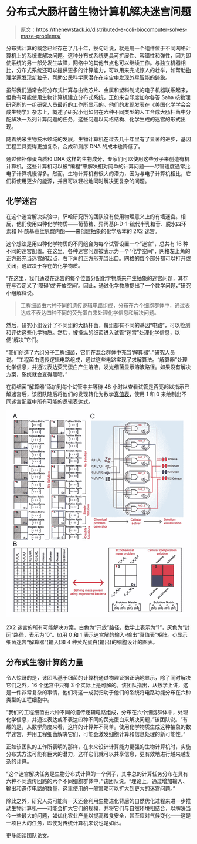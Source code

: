 # 分布式大肠杆菌生物计算机解决迷宫问题

> 原文：<https://thenewstack.io/distributed-e-coli-biocomputer-solves-maze-problems/>

分布式计算的概念已经存在了几十年，换句话说，就是用一个组件位于不同网络计算机上的系统来解决问题。这种分布式系统更具可扩展性、容错性和弹性，因为即使系统的另一部分发生故障，网络中的其他节点也可以继续工作。与独立机器相比，分布式系统还可以提供更多的计算能力，可以用来完成惊人的壮举，如帮助[物理学家发现新粒子](https://thenewstack.io/distributed-computing-at-work-600-million-collisions-to-make-a-pentaquark-discovery-in-particle-physics/)，帮助公民科学家潜在[在宇宙中发现外星智能的迹象](https://thenewstack.io/distributed-supercomputing-before-the-cloud-the-legacy-of-setihome/)。

虽然我们通常会将分布式计算与由微芯片、金属和塑料制成的电子机器联系起来，但也有可能使用生物计算机建立分布式系统，正如来自印度加尔各答 Saha 核物理研究所的一组研究人员最近的工作所显示的。他们的发现发表在《美国化学学会合成生物学》杂志上，概述了研究小组如何在六种不同类型的人工合成大肠杆菌中分配解决一系列计算问题的任务，这些问题以网格结构、化学生成的迷宫的形式出现。

随着纳米生物技术领域的发展，生物计算机在过去几十年里有了显著的进步，基因工程工具变得更加复杂，合成和测序 DNA 的成本也降低了。

通过修补像蛋白质和 DNA 这样的生物成分，专家们可以使用这些分子来创造有机计算机，这些计算机可以被“编程”来解决相对简单的计算问题——尽管速度通常比电子计算机慢得多。然而，生物计算机有很大的潜力，因为与电子计算机相比，它们将使用更少的能源，并且可以轻松地同时解决更复杂的问题。

## 化学迷宫

在这个迷宫解决实验中，萨哈研究所的团队没有使用物理意义上的有墙迷宫。相反，他们使用四种化学物质——葡萄糖、异丙基β-D-1-硫代半乳糖苷、脱水四环素和 N-酰基高丝氨酸内酯——来创建抽象的化学版本的 2X2 迷宫。

这个想法是用四种化学物质的不同组合为每个试管设置一个“迷宫”，总共有 16 种不同的迷宫配置。在这里，各种迷宫问题被表示为一个“化学空间”，网格左上角的正方形充当迷宫的起点，右下角的正方形充当出口。网格的每个部分都可以打开或关闭，这取决于存在的化学物质。

“在这里，我们通过在迷宫的每个位置分配化学物质来产生抽象的迷宫问题，其存在与否定义了‘障碍’或‘开放空间’。因此，通过化学物质提出了一个数学问题，”研究小组解释说。

> 工程细菌由六种不同的遗传逻辑电路组成，分布在六个细胞群体中，通过表达或不表达四种不同的荧光蛋白来处理化学信息和解决问题。

然后，研究小组设计了不同组的大肠杆菌，每组都有不同的基因“电路”，可以检测和评估这些化学物质。然后，被操纵的细菌进入试管“迷宫”处理化学信息，以便“解决”它们。

“我们创造了六组分子工程细菌，它们在混合群体中充当‘解算器’，”研究人员说。“工程菌由遗传逻辑电路组成，通过这些电路实现了求解算法。“解算器”处理化学信息，并通过表达荧光蛋白产生溶液，发光细菌显示溶液路径。如果没有解决方案，系统就会变得黑暗。”

在将细菌“解算器”添加到每个试管中并等待 48 小时以查看试管是否亮起以指示已解迷宫后，该团队随后将他们的发现转化为数学[真值表](https://en.wikipedia.org/wiki/Truth_table)，使用 1 和 0 来绘制出不同迷宫配置中所有可能的逻辑表达式。

![The maze that the engineered e coli bacteria can solve](img/e05d393c819de33f5b35b12268399d02.png)

2X2 迷宫的所有可能解决方案，白色为“开放”路径，数学上表示为“1”，灰色为“封闭”路径，表示为“0”。b)用 0 和 1 表示迷宫解的输入-输出“真值表”矩阵。c)显示细菌迷宫“解算器”(输入)和 4 种荧光蛋白(输出)的细胞设计的图表。

## 分布式生物计算的力量

令人惊讶的是，该团队基于细菌的计算机通过物理证据正确地显示，除了同时解决它们之外，16 个迷宫中只有 3 个实际上是可解的。该团队指出，从数学上讲，这是一件非常复杂的事情，他们将这一成就归功于他们的系统将电路功能分布在六种类型的工程细胞中。

“我们的工程细菌由六种不同的遗传逻辑电路组成，分布在六个细胞群体中，处理化学信息，并通过表达或不表达四种不同的荧光蛋白来解决问题，”该团队说。“有趣的是，从数学角度来看，这样的计算并不简单。使用化学物质生成这种抽象的数学迷宫，并用工程细菌解决它们，可能会激发细胞计算和信息处理的新可能性。”

正如该团队的工作所表明的那样，在未来设计计算能力更强的生物计算机时，实施分布式方法可能有巨大的潜力，这样它们就可以共享信息，更有效地进行越来越复杂的计算。

“这个迷宫解决任务是生物分布式计算的一个例子，其中总的计算任务分布在具有六种不同遗传回路的六个不同细胞群体中，”该团队说。“理论上，通过增加输入、输出和遗传电路的数量，这里使用的一般策略可以扩大到更大的迷宫问题。”

除此之外，研究人员可能有一天还会利用生物进化背后的自然优化过程来进一步推动生物计算机——可能会扩大它们的规模，并将它们与自然环境相结合，以解决当今一些最大的问题，如优化农业产量以提高粮食安全，甚至应对气候变化——这是一项巨大的任务，即使对传统计算机来说也是如此。

更多阅读团队[论文](https://pubs.acs.org/doi/full/10.1021/acssynbio.1c00279)。

<svg xmlns:xlink="http://www.w3.org/1999/xlink" viewBox="0 0 68 31" version="1.1"><title>Group</title> <desc>Created with Sketch.</desc></svg>